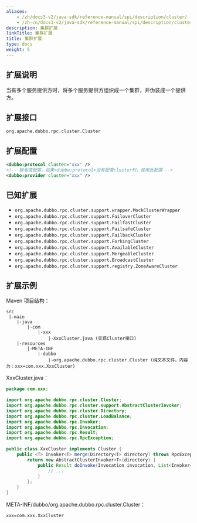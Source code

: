```yaml
---
aliases:
    - /zh/docs3-v2/java-sdk/reference-manual/spi/description/cluster/
    - /zh-cn/docs3-v2/java-sdk/reference-manual/spi/description/cluster/
description: 集群扩展
linkTitle: 集群扩展
title: 集群扩展
type: docs
weight: 5
---
```







## 扩展说明

当有多个服务提供方时，将多个服务提供方组织成一个集群，并伪装成一个提供方。

## 扩展接口

`org.apache.dubbo.rpc.cluster.Cluster`

## 扩展配置

```xml
<dubbo:protocol cluster="xxx" />
<!-- 缺省值配置，如果<dubbo:protocol>没有配置cluster时，使用此配置 -->
<dubbo:provider cluster="xxx" />
```

## 已知扩展

* `org.apache.dubbo.rpc.cluster.support.wrapper.MockClusterWrapper`
* `org.apache.dubbo.rpc.cluster.support.FailoverCluster`
* `org.apache.dubbo.rpc.cluster.support.FailfastCluster`
* `org.apache.dubbo.rpc.cluster.support.FailsafeCluster`
* `org.apache.dubbo.rpc.cluster.support.FailbackCluster`
* `org.apache.dubbo.rpc.cluster.support.ForkingCluster`
* `org.apache.dubbo.rpc.cluster.support.AvailableCluster`
* `org.apache.dubbo.rpc.cluster.support.MergeableCluster`
* `org.apache.dubbo.rpc.cluster.support.BroadcastCluster`
* `org.apache.dubbo.rpc.cluster.support.registry.ZoneAwareCluster`

## 扩展示例

Maven 项目结构：

```
src
 |-main
    |-java
        |-com
            |-xxx
                |-XxxCluster.java (实现Cluster接口)
    |-resources
        |-META-INF
            |-dubbo
                |-org.apache.dubbo.rpc.cluster.Cluster (纯文本文件，内容为：xxx=com.xxx.XxxCluster)
```

XxxCluster.java：

```java
package com.xxx;
 
import org.apache.dubbo.rpc.cluster.Cluster;
import org.apache.dubbo.rpc.cluster.support.AbstractClusterInvoker;
import org.apache.dubbo.rpc.cluster.Directory;
import org.apache.dubbo.rpc.cluster.LoadBalance;
import org.apache.dubbo.rpc.Invoker;
import org.apache.dubbo.rpc.Invocation;
import org.apache.dubbo.rpc.Result;
import org.apache.dubbo.rpc.RpcException;
 
public class XxxCluster implements Cluster {
    public <T> Invoker<T> merge(Directory<T> directory) throws RpcException {
        return new AbstractClusterInvoker<T>(directory) {
            public Result doInvoke(Invocation invocation, List<Invoker<T>> invokers, LoadBalance loadbalance) throws RpcException {
                // ...
            }
        };
    }
}
```

META-INF/dubbo/org.apache.dubbo.rpc.cluster.Cluster：

```properties
xxx=com.xxx.XxxCluster
```